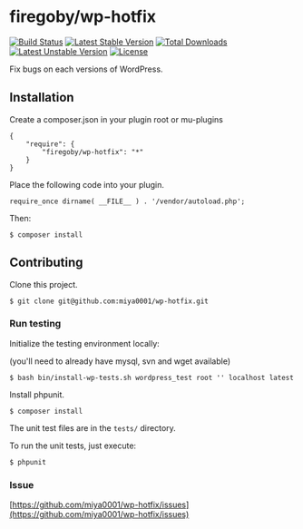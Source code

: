 # firegoby/wp-hotfix

[![Build Status](https://travis-ci.org/miya0001/wp-hotfix.svg?branch=master)](https://travis-ci.org/miya0001/wp-hotfix) [![Latest Stable Version](https://poser.pugx.org/firegoby/wp-hotfix/v/stable.svg)](https://packagist.org/packages/firegoby/wp-hotfix) [![Total Downloads](https://poser.pugx.org/firegoby/wp-hotfix/downloads.svg)](https://packagist.org/packages/firegoby/wp-hotfix) [![Latest Unstable Version](https://poser.pugx.org/firegoby/wp-hotfix/v/unstable.svg)](https://packagist.org/packages/firegoby/wp-hotfix) [![License](https://poser.pugx.org/firegoby/wp-hotfix/license.svg)](https://packagist.org/packages/firegoby/wp-hotfix)

Fix bugs on each versions of WordPress.

## Installation

Create a composer.json in your plugin root or mu-plugins

```
{
    "require": {
        "firegoby/wp-hotfix": "*"
    }
}
```

Place the following code into your plugin.

```
require_once dirname( __FILE__ ) . '/vendor/autoload.php';
```

Then:

```
$ composer install
```

## Contributing

Clone this project.

```
$ git clone git@github.com:miya0001/wp-hotfix.git
```

### Run testing

Initialize the testing environment locally:

(you'll need to already have mysql, svn and wget available)

```
$ bash bin/install-wp-tests.sh wordpress_test root '' localhost latest
```

Install phpunit.

```
$ composer install
```

The unit test files are in the `tests/` directory.

To run the unit tests, just execute:

```
$ phpunit
```

### Issue

[https://github.com/miya0001/wp-hotfix/issues](https://github.com/miya0001/wp-hotfix/issues)
